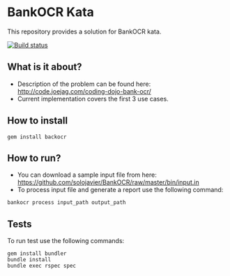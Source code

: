 # BankOCR Kata

This repository provides a solution for BankOCR kata.

[![Build status](https://travis-ci.org/solojavier/BankOCR.svg)](https://travis-ci.org/solojavier/BankOCR)

## What is it about?

* Description of the problem can be found here: http://code.joejag.com/coding-dojo-bank-ocr/
* Current implementation covers the first 3 use cases.

## How to install

```
gem install backocr
```

## How to run?

* You can download a sample input file from here: https://github.com/solojavier/BankOCR/raw/master/bin/input.in
* To process input file and generate a report use the following command:

```
bankocr process input_path output_path
```

## Tests

To run test use the following commands:

```
gem install bundler
bundle install
bundle exec rspec spec
```
